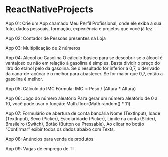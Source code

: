 # ReactNativeProjects

App 01: Crie um App chamado Meu Perfil Profissional, onde ele exiba a sua foto, dados pessoais, formação, experiência e projetos que você já fez.

App 02: Contador de Pessoas presentes na Loja

App 03: Multiplicação de 2 números

App 04: Alcool ou Gasolina
O cálculo básico para se descobrir se o álcool é vantajoso ou não em relação à gasolina é simples. Basta dividir o preço do litro do etanol pelo da gasolina. Se o resultado for inferior a 0,7, o derivado da cana-de-açúcar é o melhor para abastecer. Se for maior que 0,7, então a gasolina é melhor.

App 05: Cálculo do IMC
Fórmula: IMC = Peso / (Altura * Altura)

App 06: Jogo do número aleatório
Para gerar um número aleatório de 0 a 10, você pode usar o função: Math.floor(Math.random() * 11)

App 07: Formulário de abertura de conta bancária
Nome (TextInput), Idade (TextInput), Sexo (Picker), Escolaridade (Picker), Limite na conta (Slider), Brasileiro (Switch), Botão (Button ou Pressable). Ao clicar no botão “Confirmar” exibir todos os dados abaixo com Texts.

App 08: Anúncios para venda de produtos

App 09: Vagas de emprego de TI
